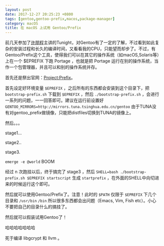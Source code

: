 ```yaml
---
layout: post
date: 2017-12-27 20:25:23 +0800
tags: [gentoo,gentoo-prefix,macos,package-manager]
category: macOS
title: 在 macOS 上试用 Gentoo/Prefix
---
```


前几天参加了[许朋程](https://keybase.io/jsteward)主讲的Tunight，对Gentoo有了一定的了解，不过看到如此复杂的安装过程和长久的编译时间，又看看我的CPU，只能望而却步了。不过，有Gentoo/Prefix这个工具，使得我们可以在其它的操作系统（如macOS,Solaris等）上在一个 $EPREFIX 下跑 Portage ，也就是把 Portage 运行在别的操作系统，当作一个包管理器，并且可以和别的操作系统并存。

首先还是祭出官网：[Project:Prefix](https://wiki.gentoo.org/wiki/Project:Prefix)。

首先设定好环境变量 `$EPREFIX` ，之后所有的东西都会安装到这个目录下，把 `bootstrap-prefix.sh` 下载到 `$EPREFIX` ，然后 `./bootstrap-prefix.sh` ，会进行一系列的问题，一一回答即可。建议在运行前设置好 `GENTOO_MIRRORS=http://mirrors.tuna.tsinghua.edu.cn/gentoo` 由于TUNA没有对gentoo_prefix做镜像，只能把distfiles切换到TUNA的镜像上。

然后。。。

stage1...


stage2..


stage3.


`emerge -e @world` BOOM


经过 n 次跑挂以后，终于搞完了 stage3 ，然后 `SHELL=bash ./bootstrap-prefix.sh $EPREFIX startscript` 生成 `startprefix` ，在外面的SHELL中向切进来的时候运行这个即可。

然后就可以使用Gentoo/Prefix了。注意！此时的 `$PATH` 仅限于 `$EPREFIX` 下几个目录和 `/usr/bin` `/bin` 所以很多东西都会出问题（Emacs, Vim, Fish etc）。小心不要把自己的目录什么的搞挂了。

然后就可以假装试用Gentoo了！


哈哈哈哈哈哈哈


死于编译 libgcrypt 和 llvm 。
